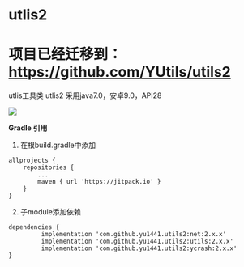 # utlis2
# 项目已经迁移到：https://github.com/YUtils/utils2
utlis工具类 utlis2 采用java7.0，安卓9.0，API28

[![](https://jitpack.io/v/yu1441/utils2.svg)](https://jitpack.io/#yu1441/utils2)

**Gradle 引用**
1. 在根build.gradle中添加
```
allprojects {
    repositories {
        ...
        maven { url 'https://jitpack.io' }
    }
}
```

2. 子module添加依赖

```
dependencies {
         implementation 'com.github.yu1441.utils2:net:2.x.x'
         implementation 'com.github.yu1441.utils2:utils:2.x.x'
         implementation 'com.github.yu1441.utils2:ycrash:2.x.x'
}
```
